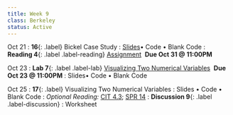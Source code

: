```yaml
---
title: Week 9 
class: Berkeley
status: Active
---
```

Oct 21
: **16**{: .label} Bickel Case Study
  : [Slides](https://docs.google.com/presentation/d/1jSYxRYTuaAmXSxFQXOD-vJlMOkI7S6enVtnYiRkbkDw/edit?usp=sharing)&#8226; Code &#8226; Blank Code
: **Reading 4**{: .label .label-reading} [Assignment](https://www.gradescope.com/courses/845265/assignments/5206025) &nbsp;**Due Oct 31 @ 11:00PM**

Oct 23
: **Lab 7**{: .label .label-lab} [Visualizing Two Numerical Variables](https://datahub.berkeley.edu/hub/user-redirect/git-pull?repo=https%3A%2F%2Fgithub.com%2Fdata-6-berkeley%2Fmaterials-fa24&branch=main&urlpath=tree%2Fmaterials-fa24%2Flabs%2Flab07%2Flab07.ipynb) &nbsp;**Due Oct 23 @ 11:00PM**
  : Slides&#8226; Code &#8226; Blank Code

  
Oct 25
: **17**{: .label} Visualizing Two Numerical Variables
  : Slides &#8226; Code &#8226; Blank Code
: *Optional Reading:* [CIT 4.3](https://inferentialthinking.com/chapters/04/3/Comparison.html); [SPR 14](https://cs.stanford.edu/people/nick/py/python-if.html)
: **Discussion 9**{: .label .label-discussion}
  : Worksheet 
  <!--&#8226; [Solutions](./assignments/disc01-sols.pdf) -->
